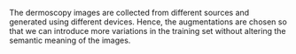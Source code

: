 The dermoscopy images are collected from different sources and generated using different devices. Hence, the augmentations are chosen so that we can introduce more variations in the training set without altering the semantic meaning of the images.